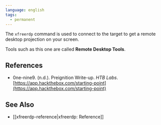 ```yaml
---
language: english
tags:
  - permanent
---
```



The `xfreerdp` command is used to connect to the target to get a remote desktop projection on your screen.

Tools such as this one are called **Remote Desktop Tools**.

## References

- 0ne-nine9. (n.d.). <span class="reference-title">Preignition Write-up</span>. _HTB Labs_. [https://app.hackthebox.com/starting-point](https://app.hackthebox.com/starting-point)

## See Also

- [[xfreerdp-reference|xfreerdp: Reference]]

